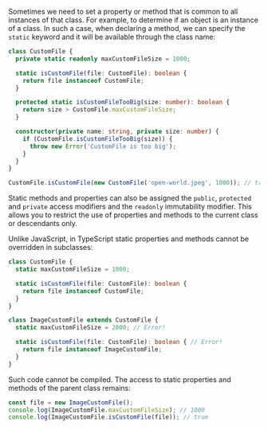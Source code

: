 
Sometimes we need to set a property or method that is common to all instances of that class. For example, to determine if an object is an instance of a class. In such a case, when declaring a method, we can specify the `static` keyword and it will be available through the class name:

```typescript
class CustomFile {
  private static readonly maxCustomFileSize = 1000;

  static isCustomFile(file: CustomFile): boolean {
    return file instanceof CustomFile;
  }

  protected static isCustomFileTooBig(size: number): boolean {
    return size > CustomFile.maxCustomFileSize;
  }

  constructor(private name: string, private size: number) {
    if (CustomFile.isCustomFileTooBig(size)) {
      throw new Error('CustomFile is too big');
    }
  }
}

CustomFile.isCustomFile(new CustomFile('open-world.jpeg', 1000)); // true
```

Static methods and properties can also be assigned the `public`, `protected` and `private` access modifiers and the `readonly` immutability modifier. This allows you to restrict the use of properties and methods to the current class or descendants only.

Unlike JavaScript, in TypeScript static properties and methods cannot be overridden in subclasses:

```typescript
class CustomFile {
  static maxCustomFileSize = 1000;

  static isCustomFile(file: CustomFile): boolean {
    return file instanceof CustomFile;
  }
}

class ImageCustomFile extends CustomFile {
  static maxCustomFileSize = 2000; // Error!

  static isCustomFile(file: CustomFile): boolean { // Error!
    return file instanceof ImageCustomFile;
  }
}
```
Such code cannot be compiled. The access to static properties and methods of the parent class remains:

```typescript
const file = new ImageCustomFile();
console.log(ImageCustomFile.maxCustomFileSize); // 1000
console.log(ImageCustomFile.isCustomFile(file)); // true
```
